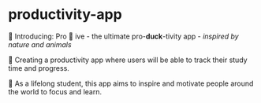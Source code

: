 # productivity-app

🌱 Introducing: Pro 🦆 ive - the ultimate pro-**duck**-tivity app - _inspired by nature and animals_

🌳 Creating a productivity app where users will be able to track their study time and progress.

🌲 As a lifelong student, this app aims to inspire and motivate people around the world to focus and learn.
